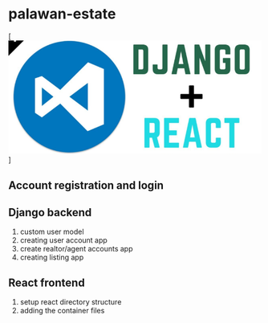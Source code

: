 # palawan-estate

[![django-react](https://github.com/RichardRosario/palawan-estate/blob/main/django-react.png)]

## Account registration and login

## Django backend

1. custom user model
2. creating user account app
3. create realtor/agent accounts app
4. creating listing app

## React frontend

1. setup react directory structure
2. adding the container files
